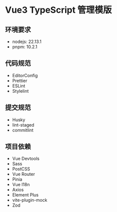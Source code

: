 # Vue3 TypeScript 管理模版

## 环境要求

- nodejs: 22.13.1
- pnpm: 10.2.1

## 代码规范

- EditorConfig
- Prettier
- ESLint
- Stylelint

## 提交规范

- Husky
- lint-staged
- commitlint

## 项目依赖

- Vue Devtools
- Sass
- PostCSS
- Vue Router
- Pinia
- Vue I18n
- Axios
- Element Plus
- vite-plugin-mock
- Zod
